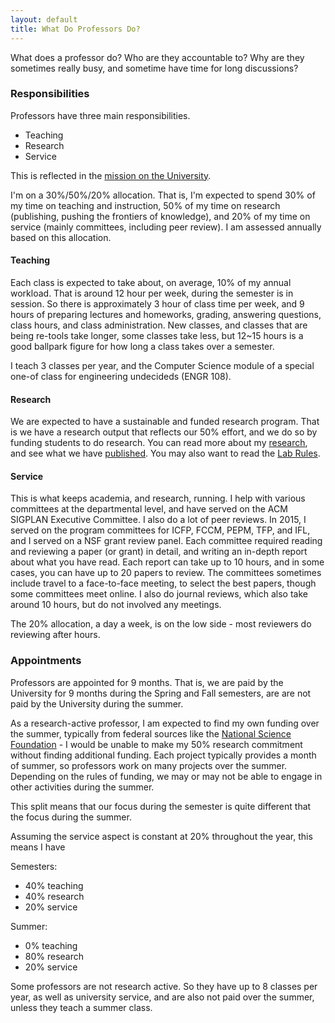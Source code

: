 ```yaml
---
layout: default
title: What Do Professors Do?
---
```


What does a professor do? Who are they accountable to? Why are they sometimes really busy,
and sometime have time for long discussions?

### Responsibilities 

Professors have three main responsibilities.

 * Teaching
 * Research
 * Service
 
This is reflected in the [mission on the University](http://www.ku.edu/about/mission/).

I'm on a 30%/50%/20% allocation. That is, I'm expected to spend 30% of my time on teaching
and instruction, 50% of my time on research (publishing, pushing the frontiers of knowledge),
and 20% of my time on service (mainly committees, including peer review). I am assessed annually
based on this allocation.

#### Teaching

Each class is expected to take about, on average, 10% of my annual workload. That is around 12 hour per week, during the semester is in session. So there is approximately 3 hour of class time per week,
and 9 hours of preparing lectures and homeworks, grading, answering questions, class hours, and class administration. New classes, and classes that are being re-tools take longer, some classes take less, but 12~15 hours is a good ballpark figure for how long a class takes over a semester.

I teach 3 classes per year, and the Computer Science module of a special one-of class for engineering undecideds (ENGR 108).

#### Research

We are expected to have a sustainable and funded research
program. That is we have a research output that reflects our 50%
effort, and we do so by funding students to do research. You can read
more about my [research](/research/), and see what we have
[published](/publications/). You may also want to read the
[Lab Rules](/practice/Lab_Rules/).

#### Service

This is what keeps academia, and research, running. I help with various committees at the departmental 
level, and have served on the ACM SIGPLAN Executive Committee. I also do a lot of peer reviews. In 2015, I 
served on the program committees for ICFP, FCCM, PEPM, TFP, and IFL, and I served on a NSF grant 
review panel. Each committee required reading and reviewing a paper (or grant) in detail, and writing 
an in-depth report about what you have read. Each report can take up to 10 hours, and in some cases, 
you can have up to 20 papers to review. The committees sometimes include travel to a face-to-face 
meeting, to select the best papers, though some committees meet online. 
I also do journal reviews, which also take around 10 hours, but do not involved any meetings. 

The 20% allocation, a day a week, is on the low side - most reviewers do reviewing after hours.

### Appointments

Professors are appointed for 9 months. That is, we are paid by the University for 9 months during the Spring and Fall semesters, are are not paid by the University during the summer. 

As a research-active professor, I am expected to find
my own funding over the summer, typically from federal sources like the
[National Science Foundation](http://nsf.gov/) - I would be unable to make my 50% research commitment
without finding additional funding. Each project typically provides a month of summer,
so professors work on many projects over the summer. Depending on the rules of funding, we
may or may not be able to engage in other activities during the summer. 

This split means that our focus during the semester is quite different that the focus during the summer.

Assuming the service aspect is constant at 20% throughout the year, this means I have

Semesters:

 * 40% teaching
 * 40% research
 * 20% service
 
Summer:

 * 0% teaching
 * 80% research
 * 20% service
 
Some professors are not research active. So they have up to 8 classes per year, 
as well as university service, and are also not paid over the summer, unless
they teach a summer class.








